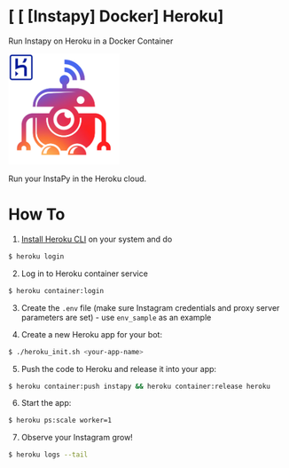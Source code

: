 # [ [ [Instapy] Docker] Heroku]
Run Instapy on Heroku in a Docker Container

<img src="instapy_heroku.jpg" alt="drawing" width="200"/>

Run your InstaPy in the Heroku cloud.

# How To

1. [Install Heroku CLI](https://devcenter.heroku.com/articles/heroku-cli) on your system and do
```bash
$ heroku login
```
2. Log in to Heroku container service
```bash
$ heroku container:login
```
3. Create the `.env` file (make sure Instagram credentials and proxy server parameters are set) - use `env_sample` as an example

4. Create a new Heroku app for your bot:
```bash
$ ./heroku_init.sh <your-app-name>
```
5. Push the code to Heroku and release it into your app:
```bash
$ heroku container:push instapy && heroku container:release heroku
```

6. Start the app:
```bash
$ heroku ps:scale worker=1
```

7. Observe your Instagram grow!
```bash
$ heroku logs --tail
```
